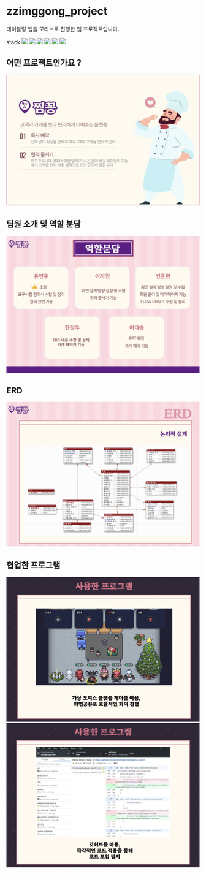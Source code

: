 # zzimggong_project
테이블링 앱을 모티브로 진행한 웹 프로젝트입니다.

stack
<img src="https://img.shields.io/badge/JAVA-007396?style=for-the-badge&logo=java&logoColor=white">
<img src="https://img.shields.io/badge/oracle-F80000?style=for-the-badge&logo=oracle&logoColor=white">
<img src="https://img.shields.io/badge/html5-E34F26?style=for-the-badge&logo=html5&logoColor=white"> 
<img src="https://img.shields.io/badge/css-1572B6?style=for-the-badge&logo=css3&logoColor=white"> 
<img src="https://img.shields.io/badge/javascript-F7DF1E?style=for-the-badge&logo=javascript&logoColor=black">
<img src="https://img.shields.io/badge/jsp-F7DF1E?style=for-the-badge&logo=jsp&logoColor=black">

## 어떤 프로젝트인가요 ? 
<img src = 'img/jjimggong.png'>

## 팀원 소개 및 역할 분담 
<img src = 'img/team.png'>

## ERD 
<img src = 'img/erd.png'>

## 협업한 프로그램 
<img src = 'img/program1.png'>
<img src = 'img/program2.png'>


